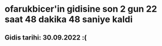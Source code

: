 # ofarukbicer'in gidisine son 2 gun 22 saat 48 dakika 48 saniye kaldi

## Gidis tarihi: 30.09.2022 :(